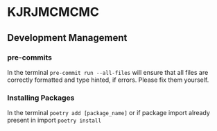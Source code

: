 # KJRJMCMCMC

## Development Management
### pre-commits
In the terminal
`
pre-commit run --all-files
`
will ensure that all files are correctly formatted and type hinted, if
errors. Please fix them yourself.

### Installing Packages
In the terminal 
`
poetry add [package_name]
`
or if package import already present in import
`
poetry install
`